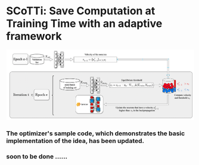 
# SCoTTi: Save Computation at Training Time with an adaptive framework
![process](./Fig/process.png)

### The optimizer's sample code, which demonstrates the basic implementation of the idea, has been updated.
### soon to be done ......
